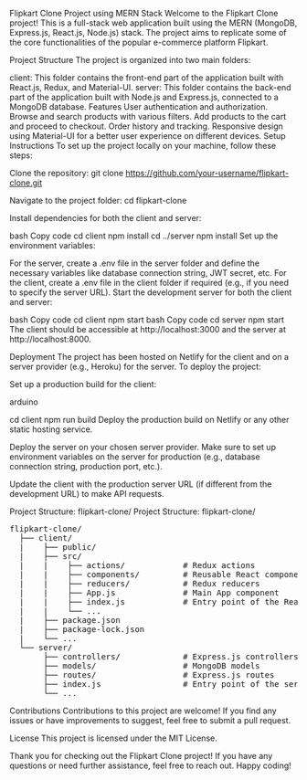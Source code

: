 Flipkart Clone Project using MERN Stack
Welcome to the Flipkart Clone project! This is a full-stack web application built using the MERN (MongoDB, Express.js, React.js, Node.js) stack. The project aims to replicate some of the core functionalities of the popular e-commerce platform Flipkart.

Project Structure
The project is organized into two main folders:

client: This folder contains the front-end part of the application built with React.js, Redux, and Material-UI.
server: This folder contains the back-end part of the application built with Node.js and Express.js, connected to a MongoDB database.
Features
User authentication and authorization.
Browse and search products with various filters.
Add products to the cart and proceed to checkout.
Order history and tracking.
Responsive design using Material-UI for a better user experience on different devices.
Setup Instructions
To set up the project locally on your machine, follow these steps:

Clone the repository: git clone https://github.com/your-username/flipkart-clone.git

Navigate to the project folder: cd flipkart-clone

Install dependencies for both the client and server:

bash
Copy code
cd client
npm install
cd ../server
npm install
Set up the environment variables:

For the server, create a .env file in the server folder and define the necessary variables like database connection string, JWT secret, etc.
For the client, create a .env file in the client folder if required (e.g., if you need to specify the server URL).
Start the development server for both the client and server:

bash
Copy code
cd client
npm start
bash
Copy code
cd server
npm start
The client should be accessible at http://localhost:3000 and the server at http://localhost:8000.

Deployment
The project has been hosted on Netlify for the client and on a server provider (e.g., Heroku) for the server. To deploy the project:

Set up a production build for the client:

arduino

cd client
npm run build
Deploy the production build on Netlify or any other static hosting service.

Deploy the server on your chosen server provider. Make sure to set up environment variables on the server for production (e.g., database connection string, production port, etc.).

Update the client with the production server URL (if different from the development URL) to make API requests.

Project Structure:
flipkart-clone/
  Project Structure:
flipkart-clone/
  <pre>
flipkart-clone/
  ├── client/
  |    ├── public/
  |    ├── src/
  |    |    ├── actions/            # Redux actions
  |    |    ├── components/         # Reusable React components
  |    |    ├── reducers/           # Redux reducers
  |    |    ├── App.js              # Main App component
  |    |    ├── index.js            # Entry point of the React app
  |    |    └── ...
  |    ├── package.json
  |    ├── package-lock.json
  |    └── ...
  └── server/
       ├── controllers/             # Express.js controllers
       ├── models/                  # MongoDB models
       ├── routes/                  # Express.js routes
       ├── index.js                 # Entry point of the server
       └── ...
</pre>




Contributions
Contributions to this project are welcome! If you find any issues or have improvements to suggest, feel free to submit a pull request.

License
This project is licensed under the MIT License.

Thank you for checking out the Flipkart Clone project! If you have any questions or need further assistance, feel free to reach out. Happy coding!
